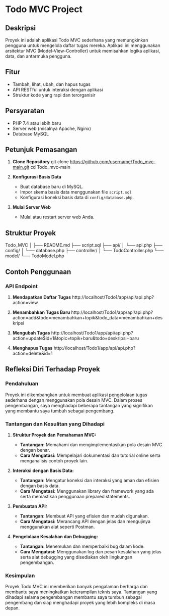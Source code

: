 # Todo MVC Project

## Deskripsi
Proyek ini adalah aplikasi Todo MVC sederhana yang memungkinkan pengguna untuk mengelola daftar tugas mereka. Aplikasi ini menggunakan arsitektur MVC (Model-View-Controller) untuk memisahkan logika aplikasi, data, dan antarmuka pengguna.

## Fitur
- Tambah, lihat, ubah, dan hapus tugas
- API RESTful untuk interaksi dengan aplikasi
- Struktur kode yang rapi dan terorganisir

## Persyaratan
- PHP 7.4 atau lebih baru
- Server web (misalnya Apache, Nginx)
- Database MySQL

## Petunjuk Pemasangan

1. **Clone Repository**
    git clone https://github.com/username/Todo_mvc-main.git
    cd Todo_mvc-main

2. **Konfigurasi Basis Data**
    - Buat database baru di MySQL.
    - Impor skema basis data menggunakan file `script.sql`
    - Konfigurasi koneksi basis data di `config/database.php`.

3. **Mulai Server Web**
    - Mulai atau restart server web Anda.

## Struktur Proyek
Todo_MVC
│
├── README.md
├── script.sql
├── api/
│ └── api.php
├── config/
│ └── database.php
├── controller/
│ └── TodoController.php
└── model/
└── TodoModel.php

## Contoh Penggunaan

### API Endpoint
1. **Mendapatkan Daftar Tugas**
    http://localhost/Todo1/app/api/api.php?action=view

3. **Menambahkan Tugas Baru**
    http://localhost/Todo1/app/api/api.php?action=add&todo=menambahkan+topik&todo_data=menambahkan+deskripsi

4. **Mengubah Tugas**
    http://localhost/Todo1/app/api/api.php?action=update$id=1&topic=topik+baru&todo=deskripsi+baru

5. **Menghapus Tugas**
    http://localhost/Todo1/app/api/api.php?action=delete&id=1

## Refleksi Diri Terhadap Proyek

### Pendahuluan
Proyek ini dikembangkan untuk membuat aplikasi pengelolaan tugas sederhana dengan menggunakan pola desain MVC. Dalam proses pengembangan, saya menghadapi beberapa tantangan yang signifikan yang membantu saya tumbuh sebagai pengembang.

### Tantangan dan Kesulitan yang Dihadapi

1. **Struktur Proyek dan Pemahaman MVC:**
   - **Tantangan:** Memahami dan mengimplementasikan pola desain MVC dengan benar.
   - **Cara Mengatasi:** Mempelajari dokumentasi dan tutorial online serta menganalisis contoh proyek lain.

2. **Interaksi dengan Basis Data:**
   - **Tantangan:** Mengatur koneksi dan interaksi yang aman dan efisien dengan basis data.
   - **Cara Mengatasi:** Menggunakan library dan framework yang ada serta memastikan penggunaan prepared statements.

3. **Pembuatan API:**
   - **Tantangan:** Membuat API yang efisien dan mudah digunakan.
   - **Cara Mengatasi:** Merancang API dengan jelas dan mengujinya menggunakan alat seperti Postman.

4. **Pengelolaan Kesalahan dan Debugging:**
   - **Tantangan:** Menemukan dan memperbaiki bug dalam kode.
   - **Cara Mengatasi:** Menggunakan log dan pesan kesalahan yang jelas serta alat debugging yang disediakan oleh lingkungan pengembangan.

### Kesimpulan
Proyek Todo MVC ini memberikan banyak pengalaman berharga dan membantu saya meningkatkan keterampilan teknis saya. Tantangan yang dihadapi selama pengembangan membantu saya tumbuh sebagai pengembang dan siap menghadapi proyek yang lebih kompleks di masa depan.
